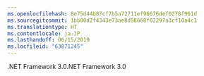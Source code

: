 ```yaml
---
ms.openlocfilehash: 8e75d44b87cf7b5a72711ef96676def0278f961d
ms.sourcegitcommit: 1bb00d2f4343e73ae8d58668f02297a3cf10a4c1
ms.translationtype: HT
ms.contentlocale: ja-JP
ms.lasthandoff: 06/15/2019
ms.locfileid: "63871245"
---
```

<span data-ttu-id="6be97-101">.NET Framework 3.0</span><span class="sxs-lookup"><span data-stu-id="6be97-101">.NET Framework 3.0</span></span>